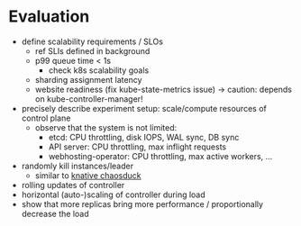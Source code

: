 # Evaluation

- define scalability requirements / SLOs
  - ref SLIs defined in background
  - p99 queue time < 1s
    - check k8s scalability goals
  - sharding assignment latency
  - website readiness (fix kube-state-metrics issue) -> caution: depends on kube-controller-manager!
- precisely describe experiment setup: scale/compute resources of control plane
  - observe that the system is not limited:
    - etcd: CPU throttling, disk IOPS, WAL sync, DB sync
    - API server: CPU throttling, max inflight requests
    - webhosting-operator: CPU throttling, max active workers, ...
- randomly kill instances/leader
  - similar to [knative chaosduck](https://github.com/knative/pkg/blob/main/leaderelection/chaosduck/main.go#L17)
- rolling updates of controller
- horizontal (auto-)scaling of controller during load
- show that more replicas bring more performance / proportionally decrease the load
